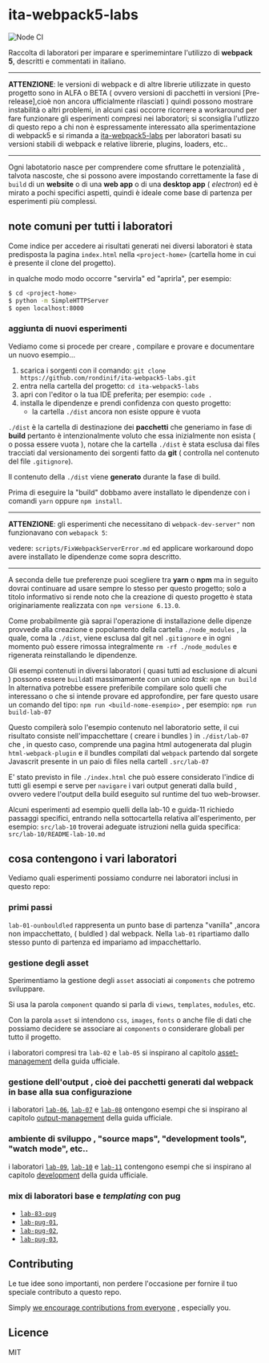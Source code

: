 <!-- 
ita-webpack5-labs 
webpack4 learning studies and experiments with accompanying notes in Italian
-->
# ita-webpack5-labs
![Node CI](https://github.com/rondinif/ita-webpack5-labs/workflows/Node%20CI/badge.svg?branch=master)
<!-- Learning labs  with accompanying notes in Italian to dive into webpack4 eco-system -->
Raccolta di laboratori per imparare e sperimemintare l'utilizzo di **webpack 5**, descritti e commentati in italiano.

***********
**ATTENZIONE**: le versioni di webpack e di altre librerie utilizzate in questo progetto sono in ALFA o BETA ( ovvero versioni di pacchetti in versioni [Pre-release],cioè non ancora ufficialmente rilasciati )
quindi possono mostrare instabilità o altri problemi, in alcuni casi occorre ricorrere a workaround per fare 
funzionare gli esperimenti compresi nei laboratori; si sconsiglia l'utlizzo di questo repo 
a chi non è espressamente interessato alla sperimentazione di webpack5 
e si rimanda a [ita-webpack5-labs](https://github.com/rondinif/ita-webpack5-labs) per laboratori 
basati su versioni stabili di webpack e relative librerie, plugins, loaders, etc.. 
**********

Ogni labotatorio nasce per comprendere come sfruttare le potenzialità , talvota nascoste, che si possono avere impostando correttamente la fase di `build` di un **website** o di una **web app** o di una **desktop app** ( *electron*) ed è mirato a pochi specifici aspetti, quindi è ideale come base di partenza per esperimenti più complessi.

<!--
## perchè 
[##TODO] descrivere qui perchè è stato creato e pubblicato questo repo.

## come
[##TODO] descrivere qui come è strutturato questo progetto e come è possibile utilizzarlo per provare e comprendere meglio il funzionamento e le potenzialità di webpack relativamente agli argomenti trattati.

in particolare spiegare la gestione delle dipendenze che non viene fatta per ogni singolo 
laboratorio come si trattasse di sub-module ma viene fatta globalmente in quanto 
questo è un unico progetto strutturato in diversi laboratori 
-->

## note comuni per tutti i laboratori
Come indice per accedere ai risultati generati nei diversi laboratori è stata predisposta la pagina 
`index.html` nella `<project-home>` (cartella home in cui è presente il clone del progetto). 

in qualche modo modo occorre "servirla" ed "aprirla",
per esempio:
``` bash 
$ cd <project-home>
$ python -m SimpleHTTPServer
$ open localhost:8000
```

### aggiunta di nuovi esperimenti
Vediamo come si procede per creare , compilare e provare e documentare un nuovo esempio...

1. scarica i sorgenti con il comando: `git clone https://github.com/rondinif/ita-webpack5-labs.git` 
2. entra nella cartella del progetto: `cd ita-webpack5-labs` 
3. apri con l'editor o la tua IDE preferita; per esempio:  `code .`
4. installa le dipendenze e prendi confidenza con questo progetto: 
    - la cartella `./dist` ancora non esiste oppure è vuota

`./dist` è la cartella di destinazione dei **pacchetti** che generiamo in fase di **build** pertanto  è intenzionalmente voluto che essa inizialmente non esista ( o possa essere vuota ), notare che la cartella `./dist` è stata esclusa dai files tracciati dal versionamento dei sorgenti fatto da **git** ( controlla nel contenuto del file `.gitignore`). 

Il contenuto della `./dist` viene **generato** durante la fase di build.

Prima di eseguire la "build"  dobbamo avere installato le dipendenze con i comandi `yarn` oppure `npm install`. 
***********
**ATTENZIONE**: 
gli esperimenti che necessitano di `webpack-dev-server"`
non funzionavano con `webapack 5`:

vedere: `scripts/FixWebpackServerError.md` ed applicare workaround dopo avere installato le dipendenze come sopra descritto. 
**********


A seconda delle tue preferenze puoi scegliere tra **yarn**  o **npm**  ma in seguito dovrai continuare ad usare sempre lo stesso per questo progetto; solo a titolo informativo si rende noto che la creazione di questo progetto è stata originariamente realizzata con `npm versione 6.13.0`. 

Come probabilmente già saprai l'operazione di installazione delle dipenze provvede alla creazione e popolamento della cartella `./node_modules` , la quale,  coma la `./dist`,  viene  esclusa dal git nel `.gitignore` e in ogni momento può essere rimossa integralmente `rm -rf ./node_modules` e rigenerata reinstallando le dipendenze. 

Gli esempi contenuti in diversi laboratori ( quasi tutti ad esclusione di alcuni ) possono essere `build`ati massimamente con un unico *task*: 
 `npm run build` 
In alternativa potrebbe essere preferibile compilare solo quelli che interessano o che si intende provare ed approfondire, per fare questo usare un comando del tipo: `npm run <build-nome-esempio>`
 , per esempio: 
  `npm run build-lab-07` 

Questo compilerà solo l'esempio contenuto nel laboratorio sette, il cui risultato consiste nell'impacchettare ( creare i bundles ) in `./dist/lab-07` che , in questo caso, comprende una pagina html autogenerata dal plugin `html-webpack-plugin` e il bundles compilati dal `webpack` partendo dal sorgete Javascrit presente in un paio di files nella cartell `.src/lab-07`

E' stato previsto in file `./index.html` che può essere considerato l'indice di tutti gli esempi e serve per `navigare` i vari output generati dalla build , ovvero vedere l'output della build eseguito sul runtime del tuo web-browser.

Alcuni esperimenti ad esempio quelli della lab-10 e guida-11 richiedo passaggi specifici, entrando nella sottocartella relativa all'esperimento, per esempio: `src/lab-10` troverai adeguate istruzioni nella guida specifica: `src/lab-10/README-lab-10.md`

## cosa contengono i vari laboratori
Vediamo quali esperimenti possiamo condurre nei laboratori inclusi in questo repo:

### primi passi
`lab-01-ounbouldled` rappresenta un punto base di partenza "vanilla" ,ancora non  impacchettato, ( buldled ) dal webpack. Nella `lab-01` ripartiamo dallo stesso punto di partenza ed impariamo ad impacchettarlo.

### gestione degli asset 
Sperimentiamo la gestione degli `asset` associati ai `compoments` che potremo sviluppare.

Si usa la parola `component` quando si parla di  `views`, `templates`, `modules`, etc.

Con la parola `asset` si intendono `css`, `images`, `fonts` o anche file di dati che possiamo decidere se associare ai `components` o considerare globali per tutto il progetto.

i laboratori compresi tra `lab-02` e `lab-05` si inspirano al capitolo [asset-management](https://webpack.js.org/guides/asset-management/) della guida ufficiale.

### gestione dell'output , cioè dei pacchetti generati dal webpack in base alla sua configurazione 
i laboratori [`lab-06`](https://github.com/rondinif/ita-webpack5-labs/tree/master/src/lab-06), [`lab-07`](https://github.com/rondinif/ita-webpack5-labs/tree/master/src/lab-07) e [`lab-08`](https://github.com/rondinif/ita-webpack5-labs/tree/master/src/lab-08) ontengono esempi che si inspirano al capitolo [output-management](https://webpack.js.org/guides/output-management/) della guida ufficiale.

### ambiente di sviluppo , "source maps", "development tools", "watch mode", etc..
i laboratori [`lab-09`](https://github.com/rondinif/ita-webpack5-labs/tree/master/src/lab-09), [`lab-10`](https://github.com/rondinif/ita-webpack5-labs/tree/master/src/lab-10) e [`lab-11`](https://github.com/rondinif/ita-webpack5-labs/tree/master/src/lab-11) contengono esempi che si inspirano al capitolo [development](https://webpack.js.org/guides/development/) della guida ufficiale.

### mix di laboratori base e *templating* con **pug**
-  [`lab-83-pug`](https://github.com/rondinif/ita-webpack5-labs/tree/master/src/lab-83-pug)
-  [`lab-pug-01`](https://github.com/rondinif/ita-webpack5-labs/tree/master/src/lab-pug-01),
-  [`lab-pug-02`](https://github.com/rondinif/ita-webpack5-labs/tree/master/src/lab-pug-02),
-  [`lab-pug-03`](https://github.com/rondinif/ita-webpack5-labs/tree/master/src/lab-pug-03),

## Contributing 
Le tue idee sono importanti, non perdere l'occasione per fornire il tuo speciale contributo a questo repo.  

Simply [we encourage contributions from everyone](https://github.com/rondinif/ita-webpack5-labs/blob/master/.github/CONTRIBUTING.md) , especially you.

## Licence 
MIT
